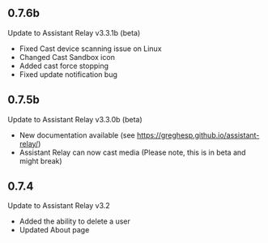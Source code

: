 ## 0.7.6b
Update to Assistant Relay v3.3.1b (beta)

- Fixed Cast device scanning issue on Linux
- Changed Cast Sandbox icon
- Added cast force stopping
- Fixed update notification bug

## 0.7.5b
Update to Assistant Relay v3.3.0b (beta)

- New documentation available (see https://greghesp.github.io/assistant-relay/)
- Assistant Relay can now cast media (Please note, this is in beta and might break)


## 0.7.4
Update to Assistant Relay v3.2

- Added the ability to delete a user
- Updated About page